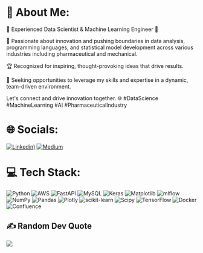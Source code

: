 # 💫 About Me:
🌟 Experienced Data Scientist & Machine Learning Engineer 🚀

🔬 Passionate about innovation and pushing boundaries in data analysis, programming languages, and statistical model development across various industries including pharmaceutical and mechanical.

🏆 Recognized for inspiring, thought-provoking ideas that drive results.

💼 Seeking opportunities to leverage my skills and expertise in a dynamic, team-driven environment.

Let's connect and drive innovation together. 🌐 #DataScience #MachineLearning #AI #PharmaceuticalIndustry
              

# 🌐 Socials:
[![Linkedin](https://img.shields.io/badge/LinkedIn-%230077B5.svg?logo=linkedin&logoColor=white))](https://linkedin.com/in/Subodh_Bhola) 
[![Medium](https://img.shields.io/badge/Medium-12100E?logo=medium&logoColor=white)](https://medium.com/@Subodhbhola)


# 💻 Tech Stack:
![Python](https://img.shields.io/badge/python-3670A0?style=for-the-badge&logo=python&logoColor=ffdd54) ![AWS](https://img.shields.io/badge/AWS-%23FF9900.svg?style=for-the-badge&logo=amazon-aws&logoColor=white) ![FastAPI](https://img.shields.io/badge/FastAPI-005571?style=for-the-badge&logo=fastapi) ![MySQL](https://img.shields.io/badge/mysql-%2300000f.svg?style=for-the-badge&logo=mysql&logoColor=white) ![Keras](https://img.shields.io/badge/Keras-%23D00000.svg?style=for-the-badge&logo=Keras&logoColor=white) ![Matplotlib](https://img.shields.io/badge/Matplotlib-%23ffffff.svg?style=for-the-badge&logo=Matplotlib&logoColor=black) ![mlflow](https://img.shields.io/badge/mlflow-%23d9ead3.svg?style=for-the-badge&logo=numpy&logoColor=blue) ![NumPy](https://img.shields.io/badge/numpy-%23013243.svg?style=for-the-badge&logo=numpy&logoColor=white) ![Pandas](https://img.shields.io/badge/pandas-%23150458.svg?style=for-the-badge&logo=pandas&logoColor=white) ![Plotly](https://img.shields.io/badge/Plotly-%233F4F75.svg?style=for-the-badge&logo=plotly&logoColor=white) ![scikit-learn](https://img.shields.io/badge/scikit--learn-%23F7931E.svg?style=for-the-badge&logo=scikit-learn&logoColor=white) ![Scipy](https://img.shields.io/badge/SciPy-%230C55A5.svg?style=for-the-badge&logo=scipy&logoColor=%white) ![TensorFlow](https://img.shields.io/badge/TensorFlow-%23FF6F00.svg?style=for-the-badge&logo=TensorFlow&logoColor=white) ![Docker](https://img.shields.io/badge/docker-%230db7ed.svg?style=for-the-badge&logo=docker&logoColor=white) ![Confluence](https://img.shields.io/badge/confluence-%23172BF4.svg?style=for-the-badge&logo=confluence&logoColor=white)


## ✍️ Random Dev Quote
![](https://quotes-github-readme.vercel.app/api?type=horizontal&theme=merko)
